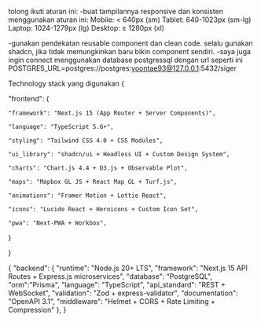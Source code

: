 tolong ikuti aturan ini:
-buat tampilannya responsive dan konsisten menggunakan aturan ini:
Mobile:    < 640px   (sm)
Tablet:    640-1023px (sm-lg)
Laptop:    1024-1279px (lg)
Desktop:   ≥ 1280px (xl)

-gunakan pendekatan reusable component dan clean code. selalu gunakan shadcn, jika tidak memungkinkan baru bikin component sendiri.
-saya juga ingin connect menggunakan database postgressql dengan url seperti ini POSTGRES_URL=postgres://postgres:yoontae93@127.0.0.1:5432/siger

 

Technology stack yang digunakan
{

  "frontend": {

    "framework": "Next.js 15 (App Router + Server Components)",

    "language": "TypeScript 5.6+",

    "styling": "Tailwind CSS 4.0 + CSS Modules",

    "ui_library": "shadcn/ui + Headless UI + Custom Design System",

    "charts": "Chart.js 4.4 + D3.js + Observable Plot",

    "maps": "Mapbox GL JS + React Map GL + Turf.js",

    "animations": "Framer Motion + Lottie React",

    "icons": "Lucide React + Heroicons + Custom Icon Set",

    "pwa": "Next-PWA + Workbox",

  }

}
 
{
  "backend": {
    "runtime": "Node.js 20+ LTS",
    "framework": "Next.js 15 API Routes + Express.js microservices",
    "database": "PostgreSQL",
    "orm":"Prisma",
    "language": "TypeScript",
    "api_standard": "REST + WebSocket",
    "validation": "Zod + express-validator",
    "documentation": "OpenAPI 3.1",
    "middleware": "Helmet + CORS + Rate Limiting + Compression"
  },
}
 
